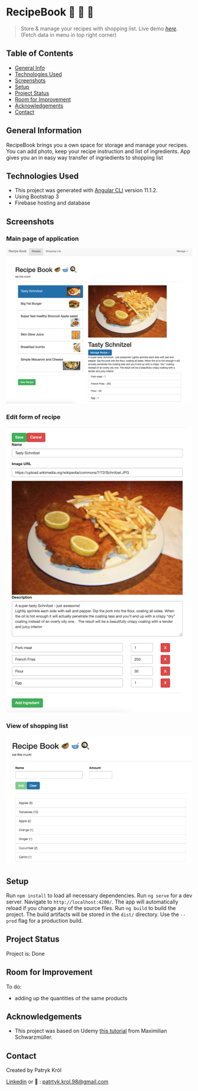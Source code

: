 # RecipeBook 🥙 🥣 🍳
> Store & manage your recipes with shopping list.
> Live demo [_here_](https://recipebook-5a83f.web.app/).
> (Fetch data in menu in top right corner)

## Table of Contents
* [General Info](#general-information)
* [Technologies Used](#technologies-used)
* [Screenshots](#screenshots)
* [Setup](#setup)
* [Project Status](#project-status)
* [Room for Improvement](#room-for-improvement)
* [Acknowledgements](#acknowledgements)
* [Contact](#contact)


## General Information
RecipeBook brings you a own space for storage and manage your recipes. You can add photo, keep your recipe instruction and list of ingredients. App gives you an in easy way transfer of ingriedients to shopping list


## Technologies Used
- This project was generated with [Angular CLI](https://github.com/angular/angular-cli) version 11.1.2.
- Using Bootstrap 3
- Firebase hosting and database


## Screenshots
### Main page of application
![Example screenshot](./img/screenshot.png)
### Edit form of recipe 
![Example screenshot](./img/screenshot2.png)
### View of shopping list
![Example screenshot](./img/screenshot3.png)


## Setup
Run `npm install` to load all necessary dependencies.
Run `ng serve` for a dev server. Navigate to `http://localhost:4200/`. The app will automatically reload if you change any of the source files.
Run `ng build` to build the project. The build artifacts will be stored in the `dist/` directory. Use the `--prod` flag for a production build.


## Project Status
Project is: Done


## Room for Improvement


To do:
- adding up the quantities of the same products


## Acknowledgements

- This project was based on Udemy [this tutorial](https://www.udemy.com/course/the-complete-guide-to-angular-2/) from Maximilian Schwarzmüller.


## Contact
Created by Patryk Król

[Linkedin](https://www.linkedin.com/in/patryk-krol/) or 📧 : patrtyk.krol.98@gmail.com 

